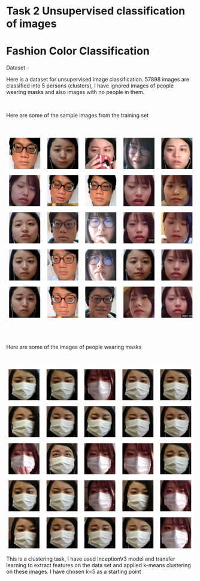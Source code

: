 # Task 2 Unsupervised classification of images

# Fashion Color Classification

Dataset - 

Here is a dataset for unsupervised image classification. 57898 images are classified into 5 persons (clusters), I have ignored images of people wearing masks and also images with no people in them.

</br>
<p> Here are some of the sample images from the training set </p>
</br>
<p align='center'>
  <img src="./images/Screenshot 2022-11-06 111219.jpg">
 </p>

</br>


</br>
<p>Here are some of the images of people wearing masks</p>
</br>
<p align='center'>
  <img src="./images/Screenshot 2022-11-06 114751.jpg">
 </p>
<p>This is a clustering task, I have used InceptionV3 model and transfer learning to extract features on the data set and applied k-means clustering on these images. I have chosen k=5 as a starting point</p>


